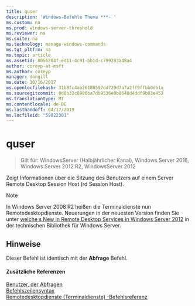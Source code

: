 ```yaml
---
title: quser
description: 'Windows-Befehle Thema ***- '
ms.custom: na
ms.prod: windows-server-threshold
ms.reviewer: na
ms.suite: na
ms.technology: manage-windows-commands
ms.tgt_pltfrm: na
ms.topic: article
ms.assetid: 8056204f-ed11-4c91-bb1d-c799283a48a4
author: coreyp-at-msft
ms.author: coreyp
manager: dongill
ms.date: 10/16/2017
ms.openlocfilehash: 31b8fc4ab26180597dd729d7a7a2ff9ffbb0db1a
ms.sourcegitcommit: 0d0b32c8986ba7db9536e0b8648d4ddf9b03e452
ms.translationtype: MT
ms.contentlocale: de-DE
ms.lasthandoff: 04/17/2019
ms.locfileid: "59822301"
---
```

# <a name="quser"></a>quser

>Gilt für: WindowsServer (Halbjährlicher Kanal), Windows Server 2016, Windows Server 2012 R2, WindowsServer 2012

Zeigt Informationen über die Sitzung des Benutzers auf einem Server Remote Desktop Session Host (rd Session Host).  

> [!NOTE]  
> In Windows Server 2008 R2 heißen die Terminaldienste nun Remotedesktopdienste. Neuerungen in der neuesten Version finden Sie unter [welche s New in Remote Desktop Services in Windows Server 2012](https://technet.microsoft.com/library/hh831527) in der technischen Bibliothek für Windows Server.  

## <a name="remarks"></a>Hinweise  
Dieser Befehl ist identisch mit der **Abfrage** Befehl.  

#### <a name="additional-references"></a>Zusätzliche Referenzen  
[Benutzer, der Abfragen](query-user.md)  
[Befehlszeilensyntax](command-line-syntax-key.md)  
[Remotedesktopdienste &#40;Terminaldienste&#41; -Befehlsreferenz](remote-desktop-services-terminal-services-command-reference.md)  
